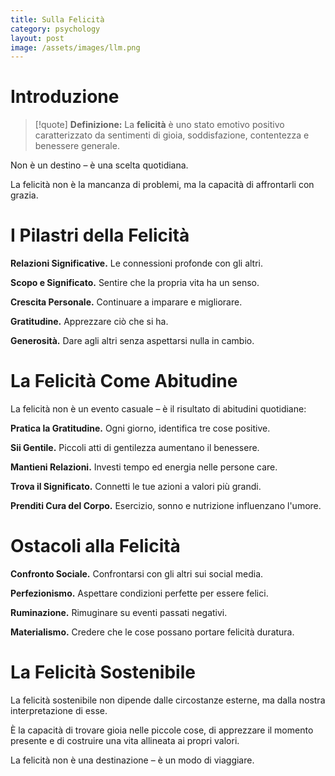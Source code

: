 ```yaml
---
title: Sulla Felicità
category: psychology
layout: post
image: /assets/images/llm.png
---
```


# Introduzione

> [!quote] **Definizione:** 
> La **felicità** è uno stato emotivo positivo caratterizzato da sentimenti di gioia, soddisfazione, contentezza e benessere generale.

Non è un destino – è una scelta quotidiana.

La felicità non è la mancanza di problemi, ma la capacità di affrontarli con grazia.

# I Pilastri della Felicità

**Relazioni Significative.** Le connessioni profonde con gli altri.

**Scopo e Significato.** Sentire che la propria vita ha un senso.

**Crescita Personale.** Continuare a imparare e migliorare.

**Gratitudine.** Apprezzare ciò che si ha.

**Generosità.** Dare agli altri senza aspettarsi nulla in cambio.

# La Felicità Come Abitudine

La felicità non è un evento casuale – è il risultato di abitudini quotidiane:

**Pratica la Gratitudine.** Ogni giorno, identifica tre cose positive.

**Sii Gentile.** Piccoli atti di gentilezza aumentano il benessere.

**Mantieni Relazioni.** Investi tempo ed energia nelle persone care.

**Trova il Significato.** Connetti le tue azioni a valori più grandi.

**Prenditi Cura del Corpo.** Esercizio, sonno e nutrizione influenzano l'umore.

# Ostacoli alla Felicità

**Confronto Sociale.** Confrontarsi con gli altri sui social media.

**Perfezionismo.** Aspettare condizioni perfette per essere felici.

**Ruminazione.** Rimuginare su eventi passati negativi.

**Materialismo.** Credere che le cose possano portare felicità duratura.

# La Felicità Sostenibile

La felicità sostenibile non dipende dalle circostanze esterne, ma dalla nostra interpretazione di esse.

È la capacità di trovare gioia nelle piccole cose, di apprezzare il momento presente e di costruire una vita allineata ai propri valori.

La felicità non è una destinazione – è un modo di viaggiare.
